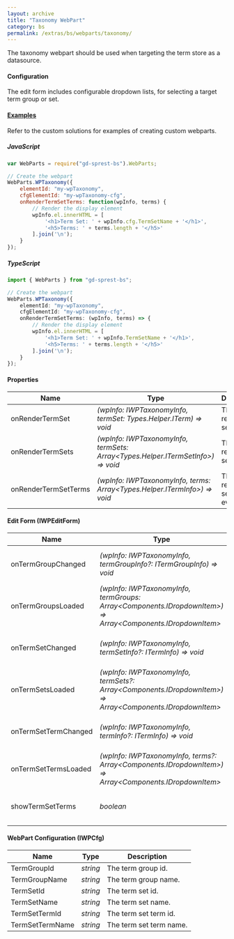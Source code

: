 ```yaml
---
layout: archive
title: "Taxonomy WebPart"
category: bs
permalink: /extras/bs/webparts/taxonomy/
---
```

The taxonomy webpart should be used when targeting the term store as a datasource.

#### Configuration
The edit form includes configurable dropdown lists, for selecting a target term group or set.

#### [Examples](/examples/solutions)
Refer to the custom solutions for examples of creating custom webparts.

##### JavaScript
```js
var WebParts = require("gd-sprest-bs").WebParts;

// Create the webpart
WebParts.WPTaxonomy({
    elementId: "my-wpTaxonomy",
    cfgElementId: "my-wpTaxonomy-cfg",
    onRenderTermSetTerms: function(wpInfo, terms) {
        // Render the display element
        wpInfo.el.innerHTML = [
            '<h1>Term Set: ' + wpInfo.cfg.TermSetName + '</h1>',
            '<h5>Terms: ' + terms.length + '</h5>'
        ].join('\n');
    }
});
```

##### TypeScript
```ts
import { WebParts } from "gd-sprest-bs";

// Create the webpart
WebParts.WPTaxonomy({
    elementId: "my-wpTaxonomy",
    cfgElementId: "my-wpTaxonomy-cfg",
    onRenderTermSetTerms: (wpInfo, terms) => {
        // Render the display element
        wpInfo.el.innerHTML = [
            '<h1>Term Set: ' + wpInfo.TermSetName + '</h1>',
            '<h5>Terms: ' + terms.length + '</h5>'
        ].join('\n');
    }
});
```

#### Properties

| Name | Type | Description |
| --- | --- | --- |
| onRenderTermSet | _(wpInfo: IWPTaxonomyInfo, termSet: Types.Helper.ITerm) => void_ | The on render term set event. |
| onRenderTermSets | _(wpInfo: IWPTaxonomyInfo, termSets: Array&lt;Types.Helper.ITermSetInfo&gt;) => void_ | The on render term sets event. |
| onRenderTermSetTerms | _(wpInfo: IWPTaxonomyInfo, terms: Array&lt;Types.Helper.ITermInfo&gt;) => void_ | The on render term set terms event. |

#### Edit Form (IWPEditForm)

| Name | Type | Description |
| --- | --- | --- |
| onTermGroupChanged | _(wpInfo: IWPTaxonomyInfo, termGroupInfo?: ITermGroupInfo) => void_ | The term group changed event. |
| onTermGroupsLoaded | _(wpInfo: IWPTaxonomyInfo, termGroups: Array&lt;Components.IDropdownItem&gt;) => Array&lt;Components.IDropdownItem&gt;_ | The term group loaded event. |
| onTermSetChanged | _(wpInfo: IWPTaxonomyInfo, termSetInfo?: ITermInfo) => void_ | The term set changed event. |
| onTermSetsLoaded | _(wpInfo: IWPTaxonomyInfo, termSets?: Array&lt;Components.IDropdownItem&gt;) => Array&lt;Components.IDropdownItem&gt;_ | The term set loaded event. |
| onTermSetTermChanged | _(wpInfo: IWPTaxonomyInfo, termInfo?: ITermInfo) => void_ | The term set term changed event. |
| onTermSetTermsLoaded | _(wpInfo: IWPTaxonomyInfo, terms?: Array&lt;Components.IDropdownItem&gt;) => Array&lt;Components.IDropdownItem&gt;_ | The term set terms loaded event. |
| showTermSetTerms | _boolean_ | Flag to display the term set terms. |

#### WebPart Configuration (IWPCfg)

| Name | Type | Description |
| --- | --- | --- |
| TermGroupId | _string_ | The term group id. |
| TermGroupName | _string_ | The term group name. |
| TermSetId | _string_ | The term set id. |
| TermSetName | _string_ | The term set name. |
| TermSetTermId | _string_ | The term set term id. |
| TermSetTermName | _string_ | The term set term name. |
